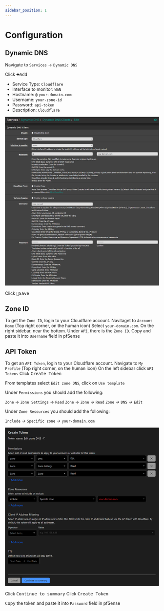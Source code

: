 ```yaml
---
sidebar_position: 1
---
```


# Configuration

## Dynamic DNS
Navigate to `Services` -> `Dynamic DNS`

Click <kbd>➕Add</kbd>

- Service Type: `Cloudflare`
- Interface to monitor: `WAN`
- Hostname: `@` `your-domain.com`
- Username: `your-zone-id`
- Password: `api-token`
- Description: `Cloudflare`

![dyndns-setup](img/dyndns-setup.png)

Click <kbd>💾Save</kbd>

## Zone ID

To get the `Zone ID`, login to your Cloudflare account.
Navitaget to `Account Home` (Top right corner, on the human icon)
Select `your-domain.com`.
On the right sidebar, near the bottom. Under `API`, there is the `Zone ID`.
Copy and paste it into `Username` field in pfSense

## API Token

To get an `API Token`, login to your Cloudflare account.
Navigate to `My Profile` (Top right corner, on the human icon)
On the left sidebar click `API Tokens`
Click <kbd>Create Token</kbd>

From templates select `Edit zone DNS`, click on `Use template`

Under `Permissions` you should add the following:

`Zone` -> `Zone Settings` -> `Read`
`Zone` -> `Zone` -> `Read`
`Zone` -> `DNS` -> `Edit`

Under `Zone Resources` you should add the following:

`Include` -> `Specific zone` -> `your-domain.com`

![cloudflare-api-token](img/cloudflare-api-token.png)

Click <kbd>Continue to summary</kbd>
Click <kbd>Create Token</kbd>

<kbd>Copy</kbd> the token and paste it into `Password` field in pfSense
